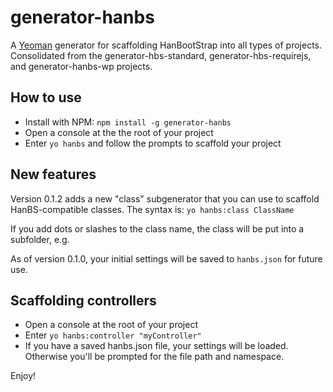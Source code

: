 # generator-hanbs

A [Yeoman](http://yeoman.io) generator for scaffolding HanBootStrap into all types of projects. Consolidated from the generator-hbs-standard, generator-hbs-requirejs, and generator-hanbs-wp projects.

## How to use

- Install with NPM:
```npm install -g generator-hanbs```
- Open a console at the the root of your project
- Enter `yo hanbs` and follow the prompts to scaffold your project

## New features

Version 0.1.2 adds a new "class" subgenerator that you can use to scaffold HanBS-compatible classes. The syntax is:
`yo hanbs:class ClassName`

If you add dots or slashes to the class name, the class will be put into a subfolder, e.g.

As of version 0.1.0, your initial settings will be saved to `hanbs.json` for future use.

## Scaffolding controllers
- Open a console at the root of your project
- Enter `yo hanbs:controller "myController"`
- If you have a saved hanbs.json file, your settings will be loaded. Otherwise you'll be prompted for the file path and namespace.

Enjoy!

